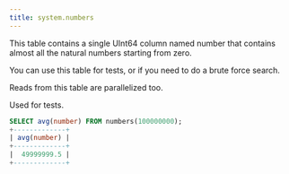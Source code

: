 ```yaml
---
title: system.numbers
---
```


This table contains a single UInt64 column named number that contains almost all the natural numbers starting from zero.

You can use this table for tests, or if you need to do a brute force search.

Reads from this table are parallelized too.

Used for tests.

```sql
SELECT avg(number) FROM numbers(100000000);
+-------------+
| avg(number) |
+-------------+
|  49999999.5 |
+-------------+
```